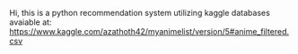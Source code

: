 Hi, this is a python recommendation system utilizing kaggle databases avaiable at: https://www.kaggle.com/azathoth42/myanimelist/version/5#anime_filtered.csv